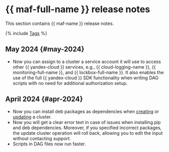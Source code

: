 # {{ maf-full-name }} release notes

This section contains {{ maf-name }} release notes.

{% include [Tags](../_includes/mdb/release-notes-tags.md) %}

## May 2024 {#may-2024}

* Now you can assign to a cluster a service account it will use to access other {{ yandex-cloud }} services, e.g., {{ cloud-logging-name }}, {{ monitoring-full-name }}, and {{ lockbox-full-name }}. It also enables the use of the full {{ yandex-cloud }} SDK functionality when writing DAG scripts with no need for additional authorization setup.

## April 2024 {#apr-2024}

* Now you can install deb packages as dependencies when [creating](operations/cluster-create.md) or [updating](operations/cluster-update.md) a cluster.
* Now you will get a clear error text in case of issues when installing pip and deb dependencies. Moreover, if you specified incorrect packages, the update cluster operation will roll back, allowing you to edit the input without contacting support.
* Scripts in DAG files now run faster.
